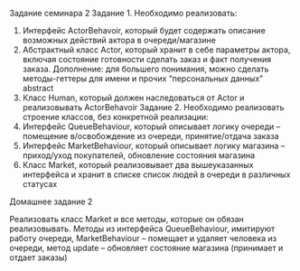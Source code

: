 Задание семинара 2
Задание 1. Необходимо реализовать:
1. Интерфейс ActorBehavoir, который будет содержать описание возможных действий актора в очереди/магазине
2. Абстрактный класс Actor, который хранит в себе параметры актора, включая состояние готовности сделать заказ и факт получения заказа.
Дополнение: для большего понимания, можно сделать методы-геттеры для имени и прочих “персональных данных” abstract
3. Класс Human, который должен наследоваться от Actor и реализовывать ActorBehavoir
Задание 2. Необходимо реализовать строение классов, без конкретной реализации:
1. Интерфейс QueueBehaviour, который описывает логику очереди – помещение в/освобождение из очереди, принятие/отдача заказа
2. Интерфейс MarketBehaviour, который описывает логику магазина – приход/уход покупателей, обновление состояния магазина
3. Класс Market, который реализовывает два вышеуказанных интерфейса и хранит в списке список людей в очереди в различных статусах

Домашнее задание 2

Реализовать класс Market и все методы, которые он обязан реализовывать.
Методы из интерфейса QueueBehaviour, имитируют работу очереди, MarketBehaviour – помещает и удаляет человека из очереди, метод update – обновляет состояние магазина (принимает и отдает заказы)
